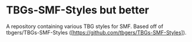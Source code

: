 # TBGs-SMF-Styles but better
A repository containing various TBG styles for SMF.
Based off of tbgers/TBGs-SMF-Styles ([https://github.com/tbgers/TBGs-SMF-Styles]).